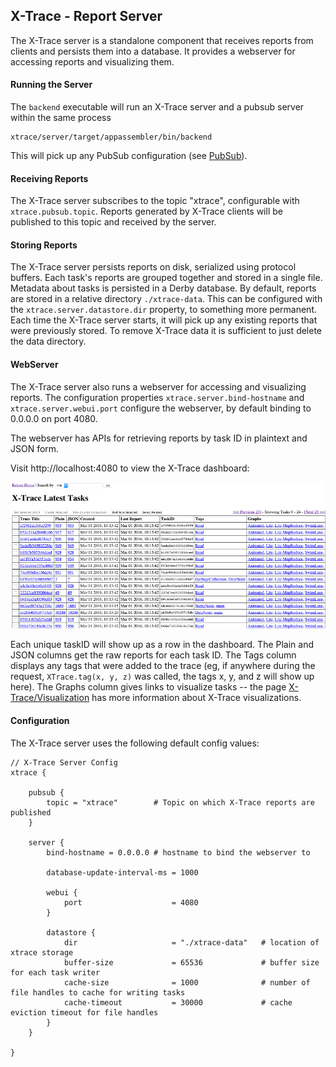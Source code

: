 ## X-Trace - Report Server

The X-Trace server is a standalone component that receives reports from clients and persists them into a database.  It provides a webserver for accessing reports and visualizing them.

#### Running the Server

The `backend` executable will run an X-Trace server and a pubsub server within the same process

    xtrace/server/target/appassembler/bin/backend

This will pick up any PubSub configuration (see [PubSub](../tracingplane/pubsub/index.html)).

#### Receiving Reports

The X-Trace server subscribes to the topic "xtrace", configurable with `xtrace.pubsub.topic`.  Reports generated by X-Trace clients will be published to this topic and received by the server.

#### Storing Reports

The X-Trace server persists reports on disk, serialized using protocol buffers.  Each task's reports are grouped together and stored in a single file.  Metadata about tasks is persisted in a Derby database.  By default, reports are stored in a relative directory `./xtrace-data`.  This can be configured with the `xtrace.server.datastore.dir` property, to something more permanent.  Each time the X-Trace server starts, it will pick up any existing reports that were previously stored.  To remove X-Trace data it is sufficient to just delete the data directory.

#### WebServer

The X-Trace server also runs a webserver for accessing and visualizing reports.  The configuration properties `xtrace.server.bind-hostname` and `xtrace.server.webui.port` configure the webserver, by default binding to 0.0.0.0 on port 4080.  

The webserver has APIs for retrieving reports by task ID in plaintext and JSON form.

Visit http://localhost:4080 to view the X-Trace dashboard:

![X-Trace dashboard](../../docs/images/xtrace_dashboard.png "X-Trace dashboard")

Each unique taskID will show up as a row in the dashboard.  The Plain and JSON columns get the raw reports for each task ID.  The Tags column displays any tags that were added to the trace (eg, if anywhere during the request, `XTrace.tag(x, y, z)` was called, the tags x, y, and z will show up here).  The Graphs column gives links to visualize tasks -- the page [X-Trace/Visualization](visualization) has more information about X-Trace visualizations.

#### Configuration

The X-Trace server uses the following default config values:

	// X-Trace Server Config
	xtrace {
	
		pubsub {
			topic = "xtrace"		# Topic on which X-Trace reports are published
		}

	    server {
	        bind-hostname = 0.0.0.0 # hostname to bind the webserver to

	        database-update-interval-ms = 1000

	        webui {
	            port                    = 4080
	        }

	        datastore {
	            dir                     = "./xtrace-data"   # location of xtrace storage
	            buffer-size             = 65536             # buffer size for each task writer
	            cache-size              = 1000              # number of file handles to cache for writing tasks
	            cache-timeout           = 30000             # cache eviction timeout for file handles
	        }
	    }

	}
